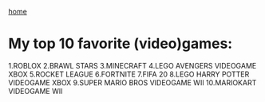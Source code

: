 [home](index.md)
# My top 10 favorite (video)games:

1.ROBLOX
2.BRAWL STARS
3.MINECRAFT
4.LEGO AVENGERS VIDEOGAME XBOX
5.ROCKET LEAGUE
6.FORTNITE
7.FIFA 20
8.LEGO HARRY POTTER VIDEOGAME XBOX
9.SUPER MARIO BROS VIDEOGAME WII
10.MARIOKART VIDEOGAME WII
